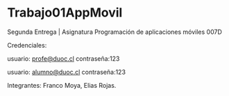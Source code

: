 # Trabajo01AppMovil
Segunda Entrega | Asignatura Programación de aplicaciones móviles 007D

Credenciales: 

usuario: profe@duoc.cl 
contraseña:123

usuario: alumno@duoc.cl 
contraseña:123

Integrantes: Franco Moya, Elias Rojas.
